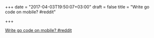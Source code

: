 +++
date = "2017-04-03T19:50:07+03:00"
draft = false
title = "Write go code on mobile?  #reddit"

+++

<p><a href="https://t.co/Z8ktFI7dHw">Write go code on mobile?  #reddit</a></p>